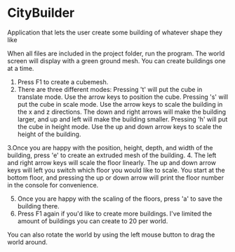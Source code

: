 # CityBuilder
Application that lets the user create some building of whatever shape they like

When all files are included in the project folder, run the program. The world screen will display with a green ground mesh. You can create buildings one at a time.

1. Press F1 to create a cubemesh.
2. There are three different modes:
	Pressing 't' will put the cube in translate mode. Use the arrow keys to position the cube.
	Pressing 's' will put the cube in scale mode. Use the arrow keys to scale the building in the x and z directions. The down and right arrows will make the building larger, and up and left will make the building smaller.
	Pressing 'h' will put the cube in height mode. Use the up and down arrow keys to scale the height of the building.


3.Once you are happy with the position, height, depth, and width of the building, press 'e' to create an extruded mesh of the building.
4. The left and right arrow keys will scale the floor linearly. The up and down arrow keys will left you switch which floor you would like to scale. You start at the bottom floor, and pressing the up or down arrow will print the floor number in the console for convenience.

5. Once you are happy with the scaling of the floors, press 'a' to save the building there. 
6. Press F1 again if you'd like to create more buildings. I've limited the amount of buildings you can create to 20 per world.

You can also rotate the world by using the left mouse button to drag the world around.
